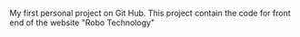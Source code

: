 My first personal project on Git Hub.
This project contain the code for front end of the website "Robo Technology"
